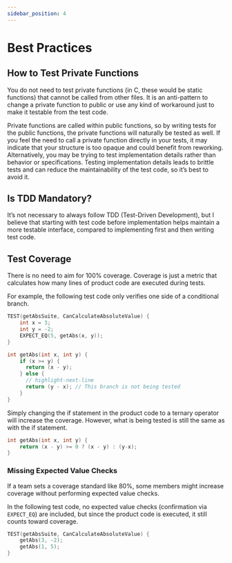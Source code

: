 ```yaml
---
sidebar_position: 4
---
```


# Best Practices

## How to Test Private Functions

You do not need to test private functions (in C, these would be static functions) that cannot be called from other files. It is an anti-pattern to change a private function to public or use any kind of workaround just to make it testable from the test code.

Private functions are called within public functions, so by writing tests for the public functions, the private functions will naturally be tested as well. If you feel the need to call a private function directly in your tests, it may indicate that your structure is too opaque and could benefit from reworking. Alternatively, you may be trying to test implementation details rather than behavior or specifications. Testing implementation details leads to brittle tests and can reduce the maintainability of the test code, so it’s best to avoid it.

## Is TDD Mandatory?

It’s not necessary to always follow TDD (Test-Driven Development), but I believe that starting with test code before implementation helps maintain a more testable interface, compared to implementing first and then writing test code.

## Test Coverage

There is no need to aim for 100% coverage. Coverage is just a metric that calculates how many lines of product code are executed during tests.

For example, the following test code only verifies one side of a conditional branch.

```c title="Test Code"
TEST(getAbsSuite, CanCalculateAbsoluteValue) {
    int x = 3;
    int y = -2;
    EXPECT_EQ(5, getAbs(x, y));
}
```

```c title="Product code"
int getAbs(int x, int y) {
    if (x >= y) {
      return (x - y);
    } else {
      // highlight-next-line
      return (y - x); // This branch is not being tested
    }
}
```

Simply changing the if statement in the product code to a ternary operator will increase the coverage. However, what is being tested is still the same as with the if statement.

```c title="Product code"
int getAbs(int x, int y) {
    return (x - y) >= 0 ? (x - y) : (y-x);
}
```

### Missing Expected Value Checks

If a team sets a coverage standard like 80%, some members might increase coverage without performing expected value checks.

In the following test code, no expected value checks (confirmation via `EXPECT_EQ`) are included, but since the product code is executed, it still counts toward coverage.

```c title="Test Code"
TEST(getAbsSuite, CanCalculateAbsoluteValue) {
    getAbs(3, -2);
    getAbs(1, 5);
}
```
